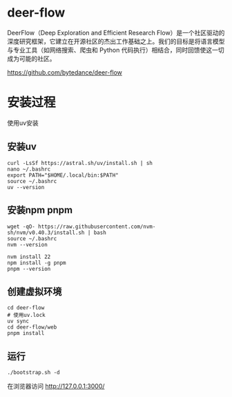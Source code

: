 # deer-flow

DeerFlow（Deep Exploration and Efficient Research Flow）是一个社区驱动的深度研究框架，它建立在开源社区的杰出工作基础之上。我们的目标是将语言模型与专业工具（如网络搜索、爬虫和 Python 代码执行）相结合，同时回馈使这一切成为可能的社区。

https://github.com/bytedance/deer-flow

# 安装过程

使用uv安装

## 安装uv

    curl -LsSf https://astral.sh/uv/install.sh | sh
    nano ~/.bashrc
    export PATH="$HOME/.local/bin:$PATH"
    source ~/.bashrc
    uv --version

## 安装npm pnpm

    wget -qO- https://raw.githubusercontent.com/nvm-sh/nvm/v0.40.3/install.sh | bash
    source ~/.bashrc
    nvm --version

    nvm install 22
    npm install -g pnpm
    pnpm --version

## 创建虚拟环境

    cd deer-flow
    # 使用uv.lock
    uv sync
    cd deer-flow/web
    pnpm install

## 运行

    ./bootstrap.sh -d

在浏览器访问 http://127.0.0.1:3000/